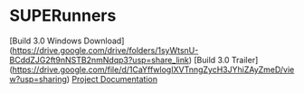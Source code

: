 # SUPERunners
[Build 3.0 Windows Download] (https://drive.google.com/drive/folders/1syWtsnU-BCddZJG2ft9nNSTB2nmNdqp3?usp=share_link)
[Build 3.0 Trailer] (https://drive.google.com/file/d/1CaYffwlogIXVTnngZycH3JYhiZAyZmeD/view?usp=sharing)
[Project Documentation](https://docs.google.com/document/d/1zpYmQE48NvBT7IhQTb6oZo-aXa4nJH3gOT9PckGXpes/edit?usp=sharing)
